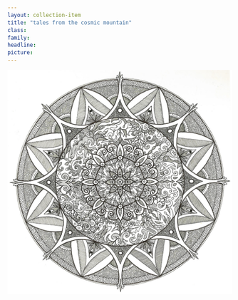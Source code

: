 ```yaml
---
layout: collection-item
title: "tales from the cosmic mountain"
class:	
family:
headline:
picture:
---
```


[![tfcm](/assets/img/mandalas/tfcm-1200w.jpg)](/assets/img/mandalas/tfcm-1200w.jpg)
